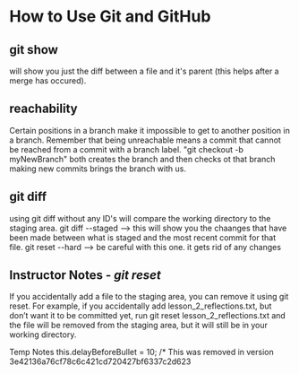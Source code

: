 # How to Use Git and GitHub

## git show
will show you just the diff between a file and it's parent (this helps after a merge has occured).

## reachability
Certain positions in a branch make it impossible to get to another position in a branch. 
Remember that being unreachable means a commit that cannot be reached from a commit with a branch label.
"git checkout -b myNewBranch" both creates the branch and then checks ot that branch
making new commits brings the branch with us.

## git diff
using git diff without any ID's will compare the working directory to the staging area. 
git diff --staged --> this will show you the chaanges that have been made between what is staged and the most recent commit for that file. 
git reset --hard --> be careful with this one.  it gets rid of any changes 

## Instructor Notes - *git reset*
If you accidentally add a file to the staging area, you can remove it using git reset. For example, if you accidentally add lesson_2_reflections.txt, but don’t want it to be committed yet, run git reset lesson_2_reflections.txt and the file will be removed from the staging area, but it will still be in your working directory.

Temp Notes
this.delayBeforeBullet = 10; /* This was removed in version 3e42136a76cf78c6c421cd720427bf6337c2d623


